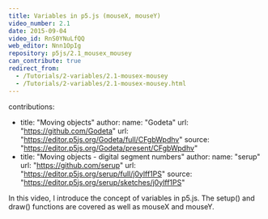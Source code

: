 ```yaml
---
title: Variables in p5.js (mouseX, mouseY)
video_number: 2.1
date: 2015-09-04
video_id: RnS0YNuLfQQ
web_editor: Nnn1OpIg
repository: p5js/2.1_mousex_mousey
can_contribute: true
redirect_from:
  - /Tutorials/2-variables/2.1-mousex-mousey
  - /Tutorials/2-variables/2.1-mousex-mousey.html
---
```


contributions:
  - title: "Moving objects"
    author:
    name: "Godeta"
    url: "https://github.com/Godeta"
    url: "https://editor.p5js.org/Godeta/full/CFgbWpdhv"
    source: "https://editor.p5js.org/Godeta/present/CFgbWpdhv"
  - title: "Moving objects - digital segment numbers"
    author:
    name: "serup"
    url: "https://github.com/serup"
    url: "https://editor.p5js.org/serup/full/j0ylff1PS"
    source: "https://editor.p5js.org/serup/sketches/j0ylff1PS"

In this video, I introduce the concept of variables in p5.js. The setup() and draw() functions are covered as well as mouseX and mouseY.
